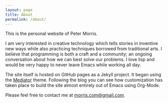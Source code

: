 ```yaml
---
layout: page
title: About
permalink: /about/
---
```


This is the personal website of Peter Morris.

I am very interested in creative technology which tells stories in inventive new ways while also practicing techniques borrowed from traditional arts. I believe that programming is both a craft and a community; an ongoing conversation about how we can best solve our problems. I love lisp and would be very happy to never leave Emacs while working all day.

The site itself is hosted on GitHub pages as a Jekyll project. It began using the [Mediator](https://github.com/dirkfabisch/mediator) theme. Following the blog you can see how customization has taken place to build the site almost entirely out of Emacs using Org-Mode.

Please feel free to contact me at [morris.com@gmail.com](mailto:morris.com@gmail.com).

